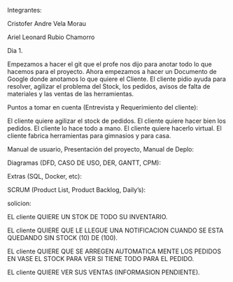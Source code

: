 Integrantes:

Cristofer Andre Vela Morau 

Ariel Leonard Rubio Chamorro

Dia 1.

Empezamos a hacer el git que el profe nos dijo para anotar todo lo que hacemos para el proyecto. Ahora empezamos a hacer un Documento de Google donde anotamos lo que quiere el Cliente.
El cliente pidio ayuda para resolver, agilizar el problema del Stock, los pedidos, avisos de falta de materiales y las ventas de las herramientas.

Puntos a tomar en cuenta (Entrevista y Requerimiento del cliente):

El cliente quiere agilizar el stock de pedidos.
El cliente quiere hacer bien los pedidos.
El cliente lo hace todo a mano.
El cliente quiere hacerlo virtual.
El cliente fabrica herramientas para gimnasios y para casa.



Manual de usuario, Presentación del proyecto, Manual de Deplo: 




Diagramas (DFD, CASO DE USO, DER, GANTT, CPM):




Extras (SQL, Docker, etc):




SCRUM (Product List, Product Backlog, Daily’s):

solicion:

EL cliente QUIERE UN STOK DE TODO SU INVENTARIO.

EL cliente QUIERE QUE LE LLEGUE UNA NOTIFICACION CUANDO SE ESTA QUEDANDO SIN STOCK (10) DE (100).

EL cliente QUIERE QUE SE ARREGEN AUTOMATICA MENTE LOS PEDIDOS EN VASE EL STOCK PARA VER SI TIENE TODO PARA EL PEDIDO.

EL cliente QUIERE VER SUS VENTAS (INFORMASION PENDIENTE).
